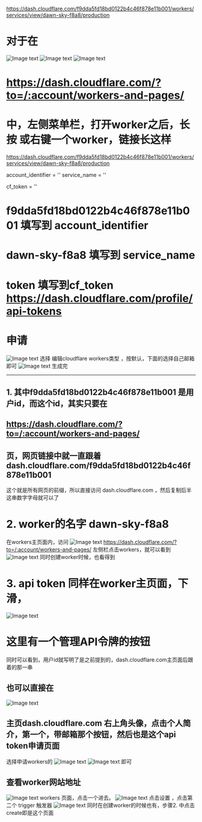 
https://dash.cloudflare.com/f9dda5fd18bd0122b4c46f878e11b001/workers/services/view/dawn-sky-f8a8/production

# 对于在
![Image text](https://github.com/Map987/cloudflare-workers-worker.js-uploader/raw/main/IMG_20240609_232414.jpg)
![Image text](https://github.com/Map987/cloudflare-workers-worker.js-uploader/raw/main/IMG_20240609_232451.jpg)
![Image text](https://github.com/Map987/cloudflare-workers-worker.js-uploader/raw/main/IMG_20240609_232517.jpg)

# https://dash.cloudflare.com/?to=/:account/workers-and-pages/  
# 中，左侧菜单栏，打开worker之后，长按 或右键一个worker，链接长这样
https://dash.cloudflare.com/f9dda5fd18bd0122b4c46f878e11b001/workers/services/view/dawn-sky-f8a8/production

account_identifier = ''
service_name = ''

cf_token = ''
# f9dda5fd18bd0122b4c46f878e11b001 填写到 account_identifier
# dawn-sky-f8a8 填写到 service_name
 # token 填写到cf_token https://dash.cloudflare.com/profile/api-tokens 
# 申请
![Image text](https://raw.githubusercontent.com/Map987/cloudflare-workers-worker.js-uploader/main/Screenshot_20240609_214722.jpg)
选择 编辑cloudflare workers类型 ，按默认，下面的选择自己邮箱即可
![Image text](https://github.com/Map987/cloudflare-workers-worker.js-uploader/raw/main/IMG_20240609_234128.jpg)
生成完

_________________________________________________________________________
## 1. 其中f9dda5fd18bd0122b4c46f878e11b001 是用户id，而这个id，其实只要在
## https://dash.cloudflare.com/?to=/:account/workers-and-pages/
## 页，网页链接中就一直跟着 dash.cloudflare.com/f9dda5fd18bd0122b4c46f878e11b001 
这个就是所有网页的前缀，所以直接访问 dash.cloudflare.com ，然后复制后半这串数字字母就可以了

# 2. worker的名字 dawn-sky-f8a8
在workers主页面内，访问 
![Image text](https://raw.githubusercontent.com/Map987/cloudflare-workers-worker.js-uploader/main/Screenshot_20240609_223255.jpg)
https://dash.cloudflare.com/?to=/:account/workers-and-pages/ 左侧栏点击workers，就可以看到
![Image text](https://raw.githubusercontent.com/Map987/cloudflare-workers-worker.js-uploader/main/Screenshot_20240609_223832.jpg)
同时创建worker时候，也看得到

# 3. api token 同样在worker主页面，下滑，
![Image text](https://raw.githubusercontent.com/Map987/cloudflare-workers-worker.js-uploader/main/Screenshot_20240609_223818.jpg)
# 这里有一个管理API令牌的按钮
同时可以看到，用户id就写明了是之前提到的，dash.cloudflare.com主页面后跟着的那一串
## 也可以直接在
![Image text](https://raw.githubusercontent.com/Map987/cloudflare-workers-worker.js-uploader/main/Screenshot_20240609_223300.jpg)
## 主页dash.cloudflare.com  右上角头像，点击个人简介，第一个，带邮箱那个按钮，然后也是这个api token申请页面
选择申请workers的
![Image text](https://github.com/Map987/cloudflare-workers-worker.js-uploader/raw/main/Screenshot_20240609_233817.jpg)
![Image text](https://raw.githubusercontent.com/Map987/cloudflare-workers-worker.js-uploader/main/Screenshot_20240609_214722.jpg) 即可

## 查看worker网站地址
![Image text](https://github.com/Map987/cloudflare-workers-worker.js-uploader/raw/main/IMG_20240609_232517.jpg)
workers 页面，点击一个进去。
![Image text](https://github.com/Map987/cloudflare-workers-worker.js-uploader/raw/main/Screenshot_20240609_235553.jpg)
点击设置 ，点击第二个 trigger 触发器
![Image text](https://github.com/Map987/cloudflare-workers-worker.js-uploader/raw/main/Screenshot_20240609_234403.jpg)
同时在创建worker的时候也有，步骤2. 中点击create即是这个页面

